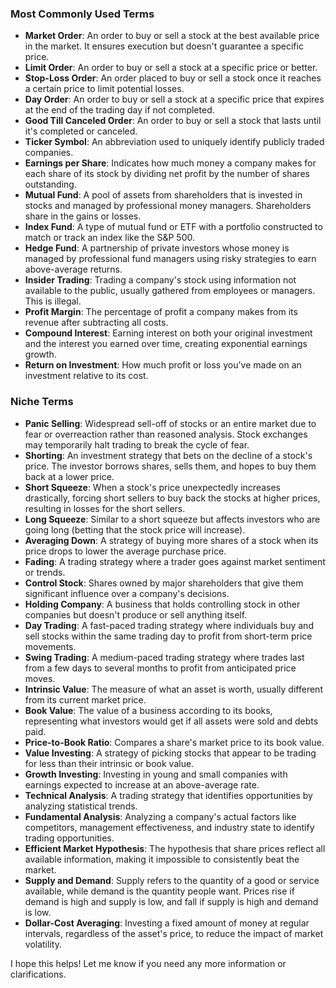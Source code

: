 
### Most Commonly Used Terms
- **Market Order**: An order to buy or sell a stock at the best available price in the market. It ensures execution but doesn't guarantee a specific price.
- **Limit Order**: An order to buy or sell a stock at a specific price or better.
- **Stop-Loss Order**: An order placed to buy or sell a stock once it reaches a certain price to limit potential losses.
- **Day Order**: An order to buy or sell a stock at a specific price that expires at the end of the trading day if not completed.
- **Good Till Canceled Order**: An order to buy or sell a stock that lasts until it's completed or canceled.
- **Ticker Symbol**: An abbreviation used to uniquely identify publicly traded companies.
- **Earnings per Share**: Indicates how much money a company makes for each share of its stock by dividing net profit by the number of shares outstanding.
- **Mutual Fund**: A pool of assets from shareholders that is invested in stocks and managed by professional money managers. Shareholders share in the gains or losses.
- **Index Fund**: A type of mutual fund or ETF with a portfolio constructed to match or track an index like the S&P 500.
- **Hedge Fund**: A partnership of private investors whose money is managed by professional fund managers using risky strategies to earn above-average returns.
- **Insider Trading**: Trading a company's stock using information not available to the public, usually gathered from employees or managers. This is illegal.
- **Profit Margin**: The percentage of profit a company makes from its revenue after subtracting all costs.
- **Compound Interest**: Earning interest on both your original investment and the interest you earned over time, creating exponential earnings growth.
- **Return on Investment**: How much profit or loss you've made on an investment relative to its cost.

### Niche Terms
- **Panic Selling**: Widespread sell-off of stocks or an entire market due to fear or overreaction rather than reasoned analysis. Stock exchanges may temporarily halt trading to break the cycle of fear.
- **Shorting**: An investment strategy that bets on the decline of a stock's price. The investor borrows shares, sells them, and hopes to buy them back at a lower price.
- **Short Squeeze**: When a stock's price unexpectedly increases drastically, forcing short sellers to buy back the stocks at higher prices, resulting in losses for the short sellers.
- **Long Squeeze**: Similar to a short squeeze but affects investors who are going long (betting that the stock price will increase).
- **Averaging Down**: A strategy of buying more shares of a stock when its price drops to lower the average purchase price.
- **Fading**: A trading strategy where a trader goes against market sentiment or trends.
- **Control Stock**: Shares owned by major shareholders that give them significant influence over a company's decisions.
- **Holding Company**: A business that holds controlling stock in other companies but doesn't produce or sell anything itself.
- **Day Trading**: A fast-paced trading strategy where individuals buy and sell stocks within the same trading day to profit from short-term price movements.
- **Swing Trading**: A medium-paced trading strategy where trades last from a few days to several months to profit from anticipated price moves.
- **Intrinsic Value**: The measure of what an asset is worth, usually different from its current market price.
- **Book Value**: The value of a business according to its books, representing what investors would get if all assets were sold and debts paid.
- **Price-to-Book Ratio**: Compares a share's market price to its book value.
- **Value Investing**: A strategy of picking stocks that appear to be trading for less than their intrinsic or book value.
- **Growth Investing**: Investing in young and small companies with earnings expected to increase at an above-average rate.
- **Technical Analysis**: A trading strategy that identifies opportunities by analyzing statistical trends.
- **Fundamental Analysis**: Analyzing a company's actual factors like competitors, management effectiveness, and industry state to identify trading opportunities.
- **Efficient Market Hypothesis**: The hypothesis that share prices reflect all available information, making it impossible to consistently beat the market.
- **Supply and Demand**: Supply refers to the quantity of a good or service available, while demand is the quantity people want. Prices rise if demand is high and supply is low, and fall if supply is high and demand is low.
- **Dollar-Cost Averaging**: Investing a fixed amount of money at regular intervals, regardless of the asset's price, to reduce the impact of market volatility.

I hope this helps! Let me know if you need any more information or clarifications.

